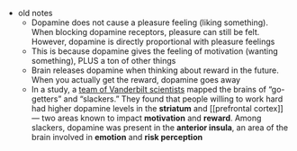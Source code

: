   * old notes
    * Dopamine does not cause a pleasure feeling (liking something). When blocking dopamine receptors, pleasure can still be felt. However, dopamine is directly proportional with pleasure feelings
    * This is because dopamine gives the feeling of motivation (wanting something), PLUS a ton of other things
    * Brain releases dopamine when thinking about reward in the future. When you actually get the reward, dopamine goes away
    * In a study, a [team of Vanderbilt scientists](http://news.vanderbilt.edu/2012/05/dopamine-impacts-your-willingness-to-work/) mapped the brains of “go-getters” and “slackers.” They found that people willing to work hard had higher dopamine levels in the **striatum** and [[prefrontal cortex]] — two areas known to impact **motivation** and **reward**. Among slackers, dopamine was present in the **anterior insula**, an area of the brain involved in **emotion** and **risk perception**